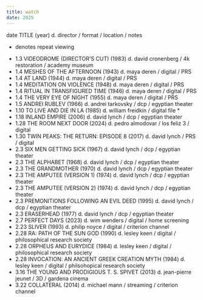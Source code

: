 ```yaml
---
title: watch
date: 2025
---
```


date TITLE (year) d. director / format / location / notes

* denotes repeat viewing

- 1.3 VIDEODROME (DIRECTOR'S CUT) (1983) d. david cronenberg / 4k restoration / academy museum
- 1.4 MESHES OF THE AFTERNOON (1943) d. maya deren / digital / PRS
- 1.4 AT LAND (1944) d. maya deren / digital / PRS
- 1.4 MEDITATION ON VIOLENCE (1948) d. maya deren / digital / PRS
- 1.4 RITUAL IN TRANSFIGURED TIME (1946) d. maya deren / digital / PRS
- 1.4 THE VERY EYE OF NIGHT (1955) d. maya deren / digital / PRS
- 1.5 ANDREI RUBLEV (1966) d. andrei tarkovsky / dcp / egyptian theater
- 1.10 TO LIVE AND DIE IN LA (1985) d. william freidkin / digital file *
- 1.18 INLAND EMPIRE (2006) d. david lynch / dcp / egyptian theater
- 1.28 THE ROOM NEXT DOOR (2024) d. pedro almodovar / los feliz 3 / digital
- 1.30 TWIN PEAKS: THE RETURN: EPISODE 8 (2017) d. david lynch / PRS / digital
- 2.3 SIX MEN GETTING SICK (1967) d. david lynch / dcp / egyptian theater
- 2.3 THE ALPHABET (1968) d. david lynch / dcp / egyptian theater
- 2.3 THE GRANDMOTHER (1970) d. david lynch / dcp / egyptian theater
- 2.3 THE AMPUTEE (VERSION 1) (1974) d. david lynch / dcp / egyptian theater
- 2.3 THE AMPUTEE (VERSION 2) (1974) d. david lynch / dcp / egyptian theater
- 2.3 PREMONITIONS FOLLOWING AN EVIL DEED (1995) d. david lynch / dcp / egyptian theater
- 2.3 ERASERHEAD (1977) d. david lynch / dcp / egyptian theater
- 2.7 PERFECT DAYS (2023) d. wim wenders / digital / home screening
- 2.23 SLIVER (1993) d. philip noyce / digital / criterion channel
- 2.28 RA: PATH OF THE SUN GOD (1990) d. lesley keen / digital / philosophical research society
- 2.28 ORPHEUS AND EURYDICE (1984) d. lesley keen / digital / philosophical research society
- 2.28 INVOCATION: AN ANCIENT GREEK CREATION MYTH (1984) d. lesley keen / digital / philsohopical research society
- 3.16 THE YOUNG AND PRODIGIOUS T. S. SPIVET (2013) d. jean-pierre jeunet / 3D / gardena cinema
- 3.22 COLLATERAL (2014) d. michael mann / streaming / criterion channel

